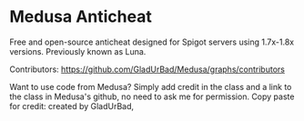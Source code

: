 # Medusa Anticheat

Free and open-source anticheat designed for Spigot servers using 1.7x-1.8x versions. Previously known as Luna.

Contributors:
https://github.com/GladUrBad/Medusa/graphs/contributors

Want to use code from Medusa? Simply add credit in the class and a link to the class in  Medusa's github, no need to ask me for permission.
Copy paste for credit: <Class Name> created by GladUrBad, <link to class from Medusa github>


